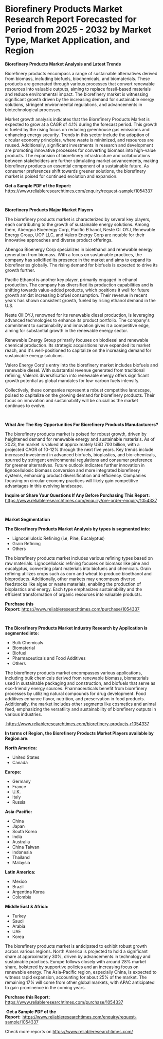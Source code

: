 <p><h1>Biorefinery Products Market Research Report Forecasted for Period from 2025 -  2032 by Market Type, Market Application, and Region</h1></p><p><strong>Biorefinery Products Market Analysis and Latest Trends</strong></p>
<p><p>Biorefinery products encompass a range of sustainable alternatives derived from biomass, including biofuels, biochemicals, and biomaterials. These products are generated through various processes that convert renewable resources into valuable outputs, aiming to replace fossil-based materials and reduce environmental impact. The biorefinery market is witnessing significant growth driven by the increasing demand for sustainable energy solutions, stringent environmental regulations, and advancements in biotechnological processes.</p><p>Market growth analysis indicates that the Biorefinery Products Market is expected to grow at a CAGR of 4.1% during the forecast period. This growth is fueled by the rising focus on reducing greenhouse gas emissions and enhancing energy security. Trends in this sector include the adoption of circular economy principles, where waste is minimized, and resources are reused. Additionally, significant investments in research and development are promoting innovative processes for converting biomass into high-value products. The expansion of biorefinery infrastructure and collaborations between stakeholders are further stimulating market advancements, making biorefinery products an essential component of a sustainable future. As consumer preferences shift towards greener solutions, the biorefinery market is poised for continued evolution and expansion.</p></p>
<p><strong>Get a Sample PDF of the Report:&nbsp;</strong> <a href="https://www.reliableresearchtimes.com/enquiry/request-sample/1054337?utm_campaign=3264&utm_medium=2&utm_source=Github&utm_content=ia&utm_term=06032025&utm_id=biorefinery-products">https://www.reliableresearchtimes.com/enquiry/request-sample/1054337</a></p>
<p>&nbsp;</p>
<p><strong>Biorefinery Products Major Market Players</strong></p>
<p><p>The biorefinery products market is characterized by several key players, each contributing to the growth of sustainable energy solutions. Among them, Abengoa Bioenergy Corp, Pacific Ethanol, Neste Oil OYJ, Renewable Energy Group, UOP LLC, and Valero Energy Corp are notable for their innovative approaches and diverse product offerings.</p><p>Abengoa Bioenergy Corp specializes in bioethanol and renewable energy generation from biomass. With a focus on sustainable practices, the company has solidified its presence in the market and aims to expand its biorefineries globally. The rising demand for biofuels is expected to drive its growth further.</p><p>Pacific Ethanol is another key player, primarily engaged in ethanol production. The company has diversified its production capabilities and is shifting towards value-added products, which positions it well for future growth amidst increasing biofuel consumption. Their revenue in recent years has shown consistent growth, fueled by rising ethanol demand in the U.S.</p><p>Neste Oil OYJ, renowned for its renewable diesel production, is leveraging advanced technologies to enhance its product portfolio. The company's commitment to sustainability and innovation gives it a competitive edge, aiming for substantial growth in the renewable energy sector.</p><p>Renewable Energy Group primarily focuses on biodiesel and renewable chemical production. Its strategic acquisitions have expanded its market reach, and it's well-positioned to capitalize on the increasing demand for sustainable energy solutions.</p><p>Valero Energy Corp's entry into the biorefinery market includes biofuels and renewable diesel. With substantial revenue generated from traditional refining, Valero’s diversification into renewable energy offers significant growth potential as global mandates for low-carbon fuels intensify.</p><p>Collectively, these companies represent a robust competitive landscape, poised to capitalize on the growing demand for biorefinery products. Their focus on innovation and sustainability will be crucial as the market continues to evolve.</p></p>
<p>&nbsp;</p>
<p><strong>What Are The Key Opportunities For Biorefinery Products Manufacturers?</strong></p>
<p><p>The biorefinery products market is poised for robust growth, driven by heightened demand for renewable energy and sustainable materials. As of 2023, the market is valued at approximately USD 700 billion, with a projected CAGR of 10-12% through the next five years. Key trends include increased investment in advanced biofuels, bioplastics, and bio-chemicals, spurred by stringent environmental regulations and consumer preference for greener alternatives. Future outlook indicates further innovation in lignocellulosic biomass conversion and more integrated biorefinery systems, enhancing product diversification and efficiency. Companies focusing on circular economy practices will likely gain competitive advantages in this evolving landscape.</p></p>
<p><strong>Inquire or Share Your Questions If Any Before Purchasing This Report:</strong> <a href="https://www.reliableresearchtimes.com/enquiry/pre-order-enquiry/1054337?utm_campaign=3264&utm_medium=2&utm_source=Github&utm_content=ia&utm_term=06032025&utm_id=biorefinery-products">https://www.reliableresearchtimes.com/enquiry/pre-order-enquiry/1054337</a></p>
<p>&nbsp;</p>
<p><strong>Market Segmentation</strong></p>
<p><strong>The Biorefinery Products Market Analysis by types is segmented into:</strong></p>
<p><ul><li>Lignocellulosic Refining (i.e, Pine, Eucalyptus)</li><li>Grain Refining</li><li>Others</li></ul></p>
<p><p>The biorefinery products market includes various refining types based on raw materials. Lignocellulosic refining focuses on biomass like pine and eucalyptus, converting plant materials into biofuels and chemicals. Grain refining utilizes crops such as corn and wheat to produce bioethanol and bioproducts. Additionally, other markets may encompass diverse feedstocks like algae or waste materials, enabling the production of bioplastics and energy. Each type emphasizes sustainability and the efficient transformation of organic resources into valuable products.</p></p>
<p><strong>Purchase this Report:&nbsp;</strong><a href="https://www.reliableresearchtimes.com/purchase/1054337?utm_campaign=3264&utm_medium=2&utm_source=Github&utm_content=ia&utm_term=06032025&utm_id=biorefinery-products">https://www.reliableresearchtimes.com/purchase/1054337</a></p>
<p>&nbsp;</p>
<p><strong>The Biorefinery Products Market Industry Research by Application is segmented into:</strong></p>
<p><ul><li>Bulk Chemicals</li><li>Biomaterial</li><li>Biofuel</li><li>Pharmaceuticals and Food Additives</li><li>Others</li></ul></p>
<p><p>The biorefinery products market encompasses various applications, including bulk chemicals derived from renewable biomass, biomaterials used in sustainable packaging and construction, and biofuels that serve as eco-friendly energy sources. Pharmaceuticals benefit from biorefinery processes by utilizing natural compounds for drug development. Food additives enhance flavor, nutrition, and preservation in food products. Additionally, the market includes other segments like cosmetics and animal feed, emphasizing the versatility and sustainability of biorefinery outputs in various industries.</p></p>
<p><a href="https://www.reliableresearchtimes.com/biorefinery-products-r1054337?utm_campaign=3264&utm_medium=2&utm_source=Github&utm_content=ia&utm_term=06032025&utm_id=biorefinery-products">&nbsp;https://www.reliableresearchtimes.com/biorefinery-products-r1054337</a></p>
<p><strong>In terms of Region, the Biorefinery Products Market Players available by Region are:</strong></p>
<p>
    <p> <strong> North America: </strong>
        <ul>
            <li>United States</li>
            <li>Canada</li>
        </ul>
        </p> 
    <p> <strong> Europe: </strong>
        <ul>
            <li>Germany</li>
            <li>France</li>
            <li>U.K.</li>
            <li>Italy</li>
            <li>Russia</li>
        </ul>
        </p> 
    <p> <strong> Asia-Pacific: </strong>
        <ul>
            <li>China</li>
            <li>Japan</li>
            <li>South Korea</li>
            <li>India</li>
            <li>Australia</li>
            <li>China Taiwan</li>
            <li>Indonesia</li>
            <li>Thailand</li>
            <li>Malaysia</li>
        </ul>
        </p> 
    <p> <strong> Latin America: </strong>
        <ul>
            <li>Mexico</li>
            <li>Brazil</li>
            <li>Argentina Korea</li>
            <li>Colombia</li>
        </ul>
        </p> 
    <p> <strong> Middle East & Africa: </strong>
        <ul>
            <li>Turkey</li>
            <li>Saudi</li>
            <li>Arabia</li>
            <li>UAE</li>
            <li>Korea</li>
        </ul>
    </p>
    </p>
<p><p>The biorefinery products market is anticipated to exhibit robust growth across various regions. North America is projected to hold a significant share at approximately 30%, driven by advancements in technology and sustainable practices. Europe follows closely with around 28% market share, bolstered by supportive policies and an increasing focus on renewable energy. The Asia-Pacific region, especially China, is expected to witness rapid expansion, accounting for about 25% of the market. The remaining 17% will come from other global markets, with APAC anticipated to gain prominence in the coming years.</p></p>
<p><strong>Purchase this Report: </strong><a href="https://www.reliableresearchtimes.com/purchase/1054337?utm_campaign=3264&utm_medium=2&utm_source=Github&utm_content=ia&utm_term=06032025&utm_id=biorefinery-products">https://www.reliableresearchtimes.com/purchase/1054337</a></p>
<p>&nbsp;<strong>Get a Sample PDF of the Report:&nbsp;&nbsp;</strong><a href="https://www.reliableresearchtimes.com/enquiry/request-sample/1054337?utm_campaign=3264&utm_medium=2&utm_source=Github&utm_content=ia&utm_term=06032025&utm_id=biorefinery-products">https://www.reliableresearchtimes.com/enquiry/request-sample/1054337</a></p>
<p><strong></strong></p>
<p>Check more reports on <a href="https://www.reliableresearchtimes.com/?utm_campaign=3264&utm_medium=2&utm_source=Github&utm_content=ia&utm_term=06032025&utm_id=biorefinery-products">https://www.reliableresearchtimes.com/</a></p>
